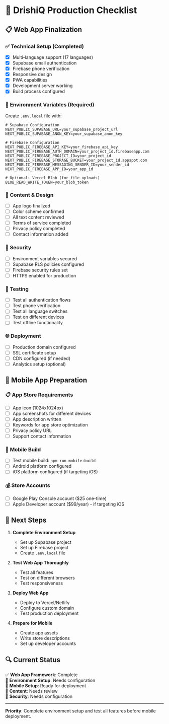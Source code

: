 # 🚀 DrishiQ Production Checklist

## 📋 **Web App Finalization**

### ✅ **Technical Setup (Completed)**
- [x] Multi-language support (17 languages)
- [x] Supabase email authentication
- [x] Firebase phone verification  
- [x] Responsive design
- [x] PWA capabilities
- [x] Development server working
- [x] Build process configured

### 🔧 **Environment Variables (Required)**

Create `.env.local` file with:

```env
# Supabase Configuration
NEXT_PUBLIC_SUPABASE_URL=your_supabase_project_url
NEXT_PUBLIC_SUPABASE_ANON_KEY=your_supabase_anon_key

# Firebase Configuration
NEXT_PUBLIC_FIREBASE_API_KEY=your_firebase_api_key
NEXT_PUBLIC_FIREBASE_AUTH_DOMAIN=your_project_id.firebaseapp.com
NEXT_PUBLIC_FIREBASE_PROJECT_ID=your_project_id
NEXT_PUBLIC_FIREBASE_STORAGE_BUCKET=your_project_id.appspot.com
NEXT_PUBLIC_FIREBASE_MESSAGING_SENDER_ID=your_sender_id
NEXT_PUBLIC_FIREBASE_APP_ID=your_app_id

# Optional: Vercel Blob (for file uploads)
BLOB_READ_WRITE_TOKEN=your_blob_token
```

### 🎨 **Content & Design**
- [ ] App logo finalized
- [ ] Color scheme confirmed
- [ ] All text content reviewed
- [ ] Terms of service completed
- [ ] Privacy policy completed
- [ ] Contact information added

### 🔐 **Security**
- [ ] Environment variables secured
- [ ] Supabase RLS policies configured
- [ ] Firebase security rules set
- [ ] HTTPS enabled for production

### 📱 **Testing**
- [ ] Test all authentication flows
- [ ] Test phone verification
- [ ] Test all language switches
- [ ] Test on different devices
- [ ] Test offline functionality

### 🌐 **Deployment**
- [ ] Production domain configured
- [ ] SSL certificate setup
- [ ] CDN configured (if needed)
- [ ] Analytics setup (optional)

## 📱 **Mobile App Preparation**

### 📋 **App Store Requirements**
- [ ] App icon (1024x1024px)
- [ ] App screenshots for different devices
- [ ] App description written
- [ ] Keywords for app store optimization
- [ ] Privacy policy URL
- [ ] Support contact information

### 🔧 **Mobile Build**
- [ ] Test mobile build: `npm run mobile:build`
- [ ] Android platform configured
- [ ] iOS platform configured (if targeting iOS)

### 💰 **Store Accounts**
- [ ] Google Play Console account ($25 one-time)
- [ ] Apple Developer account ($99/year) - if targeting iOS

## 🎯 **Next Steps**

1. **Complete Environment Setup**
   - Set up Supabase project
   - Set up Firebase project
   - Create `.env.local` file

2. **Test Web App Thoroughly**
   - Test all features
   - Test on different browsers
   - Test responsiveness

3. **Deploy Web App**
   - Deploy to Vercel/Netlify
   - Configure custom domain
   - Test production deployment

4. **Prepare for Mobile**
   - Create app assets
   - Write store descriptions
   - Set up developer accounts

## 🔍 **Current Status**

✅ **Web App Framework**: Complete  
🔧 **Environment Setup**: Needs configuration  
📱 **Mobile Setup**: Ready for deployment  
🎨 **Content**: Needs review  
🔐 **Security**: Needs configuration  

---

**Priority**: Complete environment setup and test all features before mobile deployment. 